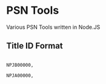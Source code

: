 # PSN Tools
Various PSN Tools written in Node.JS

## Title ID Format
<code>
NPJB00000,                                                                                                                        
</code>
<code>
NPJA00000,
</code>
